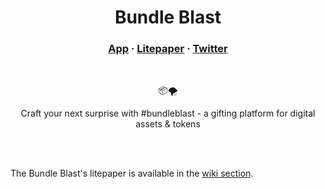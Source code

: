 <h1 align="center">
    Bundle Blast
</h1>


<h3 align="center">
  <a href="https://bundle-blast.com/">App</a>
  <span> · </span>
  <a href="https://github.com/bundle-blast/litepaper/wiki">Litepaper</a>
  <span> · </span>
  <a href="https://twitter.com/bundle_blast">Twitter</a>
</h3>

</br>
<p align="center">
    📦🌪
</p>
<p align="center">Craft your next surprise with #bundleblast - a gifting platform for digital assets & tokens</p>

</br>
</br>

The Bundle Blast's litepaper is available in the [wiki section](https://github.com/bundle-blast/litepaper/wiki).
